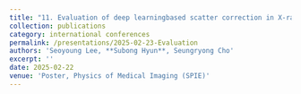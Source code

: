 ```yaml
---
title: "11. Evaluation of deep learningbased scatter correction in X-ray breast imaging: Across image domains and downsampling ratios"
collection: publications
category: international conferences
permalink: /presentations/2025-02-23-Evaluation 
authors: 'Seoyoung Lee, **Subong Hyun**, Seungryong Cho'
excerpt: ''
date: 2025-02-22
venue: 'Poster, Physics of Medical Imaging (SPIE)'
---
```

